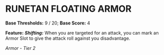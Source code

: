 ﻿---
tags:
  - Item
  - Armor
name: RUNETAN FLOATING ARMOR
base_thresholds: '9 / 20'
base_score: '4'
feat_name: 'Shifting'
feat_text: 'When you are targeted for an attack, you can mark an Armor Slot to give the attack roll against you disadvantage.'
tier: 2
---

# RUNETAN FLOATING ARMOR

**Base Thresholds:** 9 / 20; **Base Score:** 4

**Feature:** ***Shifting:*** When you are targeted for an attack, you can mark an Armor Slot to give the attack roll against you disadvantage.

*Armor - Tier 2*
